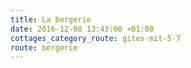 ```yaml
---
title: La bergerie
date: 2016-12-08 13:43:00 +01:00
cottages_category_route: gites-mit-5-7
route: bergerie
---
```



